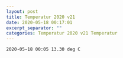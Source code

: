 ```yaml
---
layout: post
title: Temperatur 2020 v21
date: 2020-05-18 00:17:01
excerpt_separator: ""
categories: Temperatur 2020 v21 Temperatur
---
```

```
2020-05-18 00:05 13.30 deg C
```
